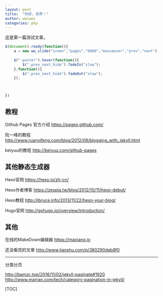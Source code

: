```yaml
---
layout: post
title:  "你好，世界！"
author: weiwei
categories: php
---
```



这是第一篇测试文章。

```js
$(document).ready(function(){	
    a = new ww_slide("sreen","pages","6000","mouseover","prev","next");
    
    $(".poster").hover(function(){
        $(".prev_next_hide").fadeIn("slow");
    },function(){
        $(".prev_next_hide").fadeOut("slow");
    });
    


})
```




## 教程

Github Pages 官方介绍 
https://pages.github.com/

阮一峰的教程
http://www.ruanyifeng.com/blog/2012/08/blogging_with_jekyll.html

beiyuu的教程
http://beiyuu.com/github-pages

## 其他静态生成器

Hexo官网
https://hexo.io/zh-cn/

Hexo作者博客
https://zespia.tw/blog/2012/10/11/hexo-debut/

Hexo教程
http://ibruce.info/2013/11/22/hexo-your-blog/

Hugo官网
http://gohugo.io/overview/introduction/

## 其他

在线的MakeDown编辑器
https://maxiang.io

还没看完的文章
http://www.jianshu.com/p/380290deb8f0

-----------

分类分页

http://bamzc.top/2016/11/02/jekyll-paginate#1920
http://www.marran.com/tech/category-pagination-in-jekyll/

[TOC]
